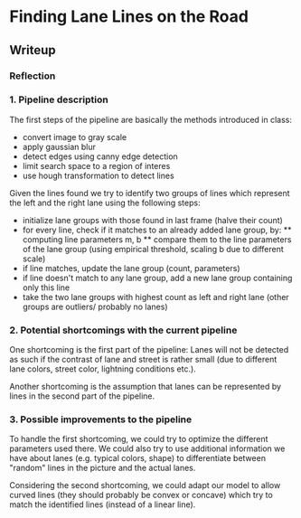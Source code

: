 # **Finding Lane Lines on the Road** 

## Writeup

### Reflection

### 1. Pipeline description

The first steps of the pipeline are basically the methods introduced in class:
* convert image to gray scale
* apply gaussian blur
* detect edges using canny edge detection
* limit search space to a region of interes
* use hough transformation to detect lines

Given the lines found we try to identify two groups of lines which represent the left and the right lane using the following steps:

* initialize lane groups with those found in last frame (halve their count)
* for every line, check if it matches to an already added lane group, by:
** computing line parameters m, b
** compare them to the line parameters of the lane group (using empirical threshold, scaling b due to different scale)
* if line matches, update the lane group (count, parameters)
* if line doesn't match to any lane group, add a new lane group containing only this line
* take the two lane groups with highest count as left and right lane (other groups are outliers/ probably no lanes)


### 2. Potential shortcomings with the current pipeline


One shortcoming is the first part of the pipeline: Lanes will not be detected as such if the contrast of lane and street is rather small (due to different lane colors, street color, lightning conditions etc.).

Another shortcoming is the assumption that lanes can be represented by lines in the second part of the pipeline.


### 3. Possible improvements to the pipeline

To handle the first shortcoming, we could try to optimize the different parameters used there. We could also try to use additional information we have about lanes (e.g. typical colors, shape) to differentiate between "random" lines in the picture and the actual lanes.

Considering the second shortcoming, we could adapt our model to allow curved lines (they should probably be convex or concave) which try to match the identified lines (instead of a linear line).
